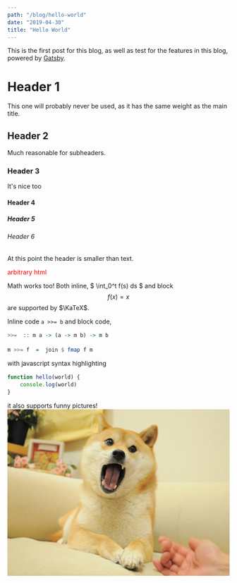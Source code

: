```yaml
---
path: "/blog/hello-world"
date: "2019-04-30"
title: "Hello World"
---
```


This is the first post for this blog, as well as test for the features in this
blog, powered by [Gatsby](http://gatsbyjs.org).

# Header 1

This one will probably never be used, as it has the same weight as the main title.

## Header 2

Much reasonable for subheaders.

### Header 3

It's nice too

#### Header 4
##### Header 5
###### Header 6
At this point the header is smaller than text.

<div style="color:#FF0000">arbitrary html</div>

Math works too! Both inline, $ \int_0^t f(s) ds $ and block 
$$
f(x) = x
$$
are supported by $\KaTeX$.

Inline code `a >>= b` and block code,
```haskell
>>=  :: m a -> (a -> m b) -> m b

m >>= f  =  join $ fmap f m
```

with javascript syntax highlighting
```javascript
function hello(world) {
    console.log(world)
}
```

it also supports funny pictures!
![doge](doge.jpg)
